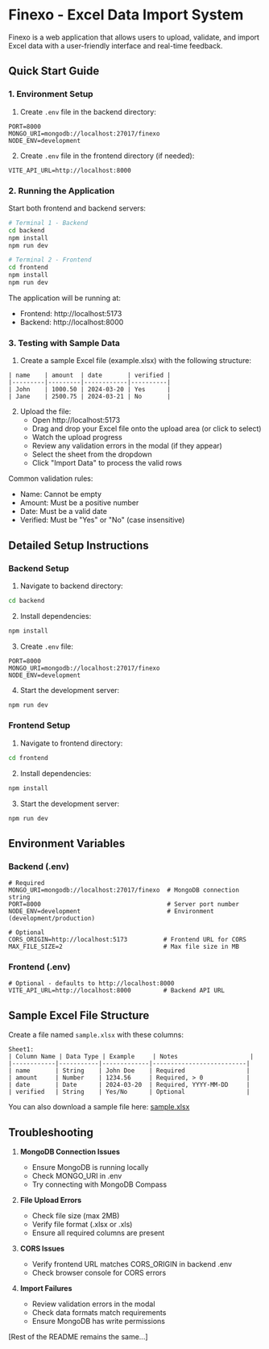 # Finexo - Excel Data Import System

Finexo is a web application that allows users to upload, validate, and import Excel data with a user-friendly interface and real-time feedback.

## Quick Start Guide

### 1. Environment Setup

1. Create `.env` file in the backend directory:
```env
PORT=8000
MONGO_URI=mongodb://localhost:27017/finexo
NODE_ENV=development
```

2. Create `.env` file in the frontend directory (if needed):
```env
VITE_API_URL=http://localhost:8000
```

### 2. Running the Application

Start both frontend and backend servers:

```bash
# Terminal 1 - Backend
cd backend
npm install
npm run dev

# Terminal 2 - Frontend
cd frontend
npm install
npm run dev
```

The application will be running at:
- Frontend: http://localhost:5173
- Backend: http://localhost:8000

### 3. Testing with Sample Data

1. Create a sample Excel file (example.xlsx) with the following structure:

```
| name    | amount  | date       | verified |
|---------|---------|------------|----------|
| John    | 1000.50 | 2024-03-20 | Yes      |
| Jane    | 2500.75 | 2024-03-21 | No       |
```

2. Upload the file:
   - Open http://localhost:5173
   - Drag and drop your Excel file onto the upload area (or click to select)
   - Watch the upload progress
   - Review any validation errors in the modal (if they appear)
   - Select the sheet from the dropdown
   - Click "Import Data" to process the valid rows

Common validation rules:
- Name: Cannot be empty
- Amount: Must be a positive number
- Date: Must be a valid date
- Verified: Must be "Yes" or "No" (case insensitive)

## Detailed Setup Instructions

### Backend Setup

1. Navigate to backend directory:
```bash
cd backend
```

2. Install dependencies:
```bash
npm install
```

3. Create `.env` file:
```env
PORT=8000
MONGO_URI=mongodb://localhost:27017/finexo
NODE_ENV=development
```

4. Start the development server:
```bash
npm run dev
```

### Frontend Setup

1. Navigate to frontend directory:
```bash
cd frontend
```

2. Install dependencies:
```bash
npm install
```

3. Start the development server:
```bash
npm run dev
```

## Environment Variables

### Backend (.env)
```env
# Required
MONGO_URI=mongodb://localhost:27017/finexo  # MongoDB connection string
PORT=8000                                   # Server port number
NODE_ENV=development                        # Environment (development/production)

# Optional
CORS_ORIGIN=http://localhost:5173          # Frontend URL for CORS
MAX_FILE_SIZE=2                            # Max file size in MB
```

### Frontend (.env)
```env
# Optional - defaults to http://localhost:8000
VITE_API_URL=http://localhost:8000         # Backend API URL
```

## Sample Excel File Structure

Create a file named `sample.xlsx` with these columns:

```excel
Sheet1:
| Column Name | Data Type | Example     | Notes                    |
|------------|-----------|-------------|--------------------------|
| name       | String    | John Doe    | Required                 |
| amount     | Number    | 1234.56     | Required, > 0            |
| date       | Date      | 2024-03-20  | Required, YYYY-MM-DD     |
| verified   | String    | Yes/No      | Optional                 |
```

You can also download a sample file here: [sample.xlsx](./samples/sample.xlsx)

## Troubleshooting

1. **MongoDB Connection Issues**
   - Ensure MongoDB is running locally
   - Check MONGO_URI in .env
   - Try connecting with MongoDB Compass

2. **File Upload Errors**
   - Check file size (max 2MB)
   - Verify file format (.xlsx or .xls)
   - Ensure all required columns are present

3. **CORS Issues**
   - Verify frontend URL matches CORS_ORIGIN in backend .env
   - Check browser console for CORS errors

4. **Import Failures**
   - Review validation errors in the modal
   - Check data formats match requirements
   - Ensure MongoDB has write permissions

[Rest of the README remains the same...]
